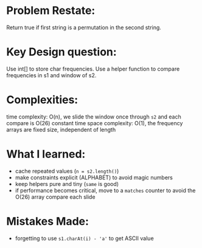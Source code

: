 # Problem Restate:
Return true if first string is a permutation in the second string.

# Key Design question:
Use int[] to store char frequencies. Use a helper function to compare frequencies in s1 and window of s2.

# Complexities:
time complexity: O(n), we slide the window once through `s2` and each compare is O(26) constant time
space complexity: O(1), the frequency arrays are fixed size, independent of length

# What I learned:
- cache repeated values (`n = s2.length()`)
- make constraints explicit (ALPHABET) to avoid magic numbers
- keep helpers pure and tiny (`same` is good)
- if performance becomes critical, move to a `matches` counter to avoid the O(26) array compare each slide

# Mistakes Made:
- forgetting to use `s1.charAt(i) - 'a'` to get ASCII value
